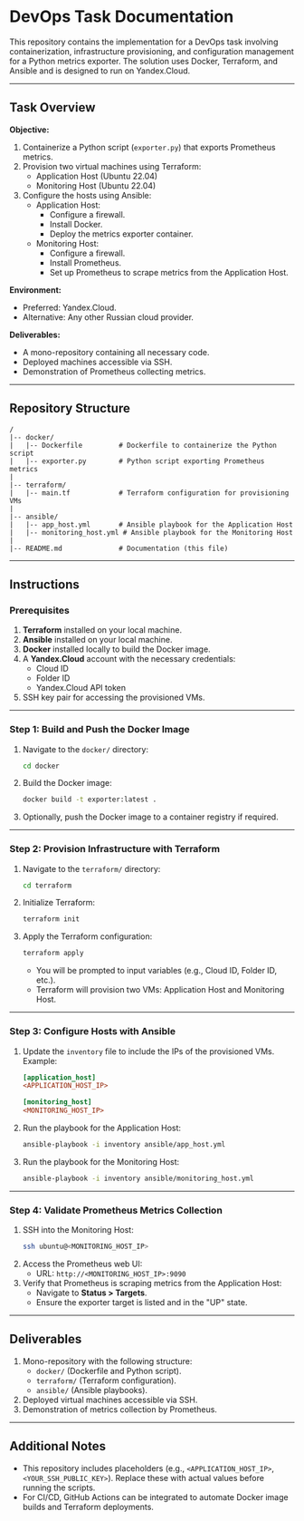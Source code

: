 # DevOps Task Documentation

This repository contains the implementation for a DevOps task involving containerization, infrastructure provisioning, and configuration management for a Python metrics exporter. The solution uses Docker, Terraform, and Ansible and is designed to run on Yandex.Cloud.

---

## Task Overview

**Objective:**

1. Containerize a Python script (`exporter.py`) that exports Prometheus metrics.
2. Provision two virtual machines using Terraform:
   - Application Host (Ubuntu 22.04)
   - Monitoring Host (Ubuntu 22.04)
3. Configure the hosts using Ansible:
   - Application Host:
     - Configure a firewall.
     - Install Docker.
     - Deploy the metrics exporter container.
   - Monitoring Host:
     - Configure a firewall.
     - Install Prometheus.
     - Set up Prometheus to scrape metrics from the Application Host.

**Environment:**
- Preferred: Yandex.Cloud.
- Alternative: Any other Russian cloud provider.

**Deliverables:**
- A mono-repository containing all necessary code.
- Deployed machines accessible via SSH.
- Demonstration of Prometheus collecting metrics.

---

## Repository Structure

```
/
|-- docker/
|   |-- Dockerfile         # Dockerfile to containerize the Python script
|   |-- exporter.py        # Python script exporting Prometheus metrics
|
|-- terraform/
|   |-- main.tf            # Terraform configuration for provisioning VMs
|
|-- ansible/
|   |-- app_host.yml       # Ansible playbook for the Application Host
|   |-- monitoring_host.yml # Ansible playbook for the Monitoring Host
|
|-- README.md              # Documentation (this file)
```

---

## Instructions

### Prerequisites

1. **Terraform** installed on your local machine.
2. **Ansible** installed on your local machine.
3. **Docker** installed locally to build the Docker image.
4. A **Yandex.Cloud** account with the necessary credentials:
   - Cloud ID
   - Folder ID
   - Yandex.Cloud API token
5. SSH key pair for accessing the provisioned VMs.

---

### Step 1: Build and Push the Docker Image

1. Navigate to the `docker/` directory:
   ```bash
   cd docker
   ```
2. Build the Docker image:
   ```bash
   docker build -t exporter:latest .
   ```
3. Optionally, push the Docker image to a container registry if required.

---

### Step 2: Provision Infrastructure with Terraform

1. Navigate to the `terraform/` directory:
   ```bash
   cd terraform
   ```
2. Initialize Terraform:
   ```bash
   terraform init
   ```
3. Apply the Terraform configuration:
   ```bash
   terraform apply
   ```
   - You will be prompted to input variables (e.g., Cloud ID, Folder ID, etc.).
   - Terraform will provision two VMs: Application Host and Monitoring Host.

---

### Step 3: Configure Hosts with Ansible

1. Update the `inventory` file to include the IPs of the provisioned VMs.
   Example:
   ```ini
   [application_host]
   <APPLICATION_HOST_IP>

   [monitoring_host]
   <MONITORING_HOST_IP>
   ```
2. Run the playbook for the Application Host:
   ```bash
   ansible-playbook -i inventory ansible/app_host.yml
   ```
3. Run the playbook for the Monitoring Host:
   ```bash
   ansible-playbook -i inventory ansible/monitoring_host.yml
   ```

---

### Step 4: Validate Prometheus Metrics Collection

1. SSH into the Monitoring Host:
   ```bash
   ssh ubuntu@<MONITORING_HOST_IP>
   ```
2. Access the Prometheus web UI:
   - URL: `http://<MONITORING_HOST_IP>:9090`
3. Verify that Prometheus is scraping metrics from the Application Host:
   - Navigate to **Status > Targets**.
   - Ensure the exporter target is listed and in the "UP" state.

---

## Deliverables

1. Mono-repository with the following structure:
   - `docker/` (Dockerfile and Python script).
   - `terraform/` (Terraform configuration).
   - `ansible/` (Ansible playbooks).
2. Deployed virtual machines accessible via SSH.
3. Demonstration of metrics collection by Prometheus.

---

## Additional Notes

- This repository includes placeholders (e.g., `<APPLICATION_HOST_IP>`, `<YOUR_SSH_PUBLIC_KEY>`). Replace these with actual values before running the scripts.
- For CI/CD, GitHub Actions can be integrated to automate Docker image builds and Terraform deployments.

